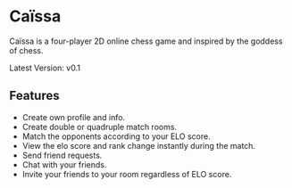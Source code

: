 # Caïssa
Caïssa is a four-player 2D online chess game and inspired by the goddess of chess.

Latest Version: v0.1

## Features
  - Create own profile and info.
  - Create double or quadruple match rooms.
  - Match the opponents according to your ELO score.
  - View the elo score and rank change instantly during the match.
  - Send friend requests.
  - Chat with your friends.
  - Invite your friends to your room regardless of ELO score.
